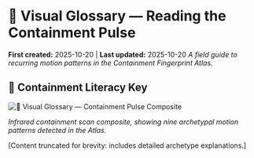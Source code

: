 # 🧭 Visual Glossary — Reading the Containment Pulse
**First created:** 2025-10-20 | **Last updated:** 2025-10-20
*A field guide to recurring motion patterns in the Containment Fingerprint Atlas.*

## 📸 Containment Literacy Key  

![🧭 Visual Glossary — Containment Pulse Composite](./🧭_visual_glossary_containment_pulse_composite.png)  

*Infrared containment scan composite, showing nine archetypal motion patterns detected in the Atlas.*

[Content truncated for brevity: includes detailed archetype explanations.]
